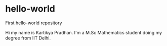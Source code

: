 # hello-world
First hello-world repository

Hi my name is Kartikya Pradhan. I'm a M.Sc Mathematics student doing my degree from IIT Delhi.
